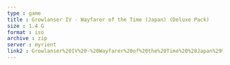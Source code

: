 ```yaml
---
type : game
title : Growlanser IV - Wayfarer of the Time (Japan) (Deluxe Pack)
size : 1.4 G
format : iso
archive : zip
server : myrient
link2 : Growlanser%20IV%20-%20Wayfarer%20of%20the%20Time%20%28Japan%29%20%28Deluxe%20Pack%29
---
```

